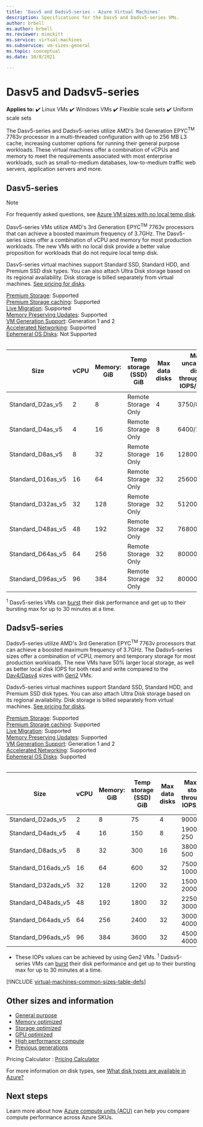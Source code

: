 ```yaml
---
title: 'Dasv5 and Dadsv5-series - Azure Virtual Machines'
description: Specifications for the Dasv5 and Dadsv5-series VMs. 
author: brbell 
ms.author: brbell
ms.reviewer: mimckitt
ms.service: virtual-machines
ms.subservice: vm-sizes-general
ms.topic: conceptual
ms.date: 10/8/2021

---
```


# Dasv5 and Dadsv5-series

**Applies to:** :heavy_check_mark: Linux VMs :heavy_check_mark: Windows VMs :heavy_check_mark: Flexible scale sets :heavy_check_mark: Uniform scale sets

The Dasv5-series and Dadsv5-series utilize AMD's 3rd Generation EPYC<sup>TM</sup> 7763v processor in a multi-threaded configuration with up to 256 MB L3 cache, increasing customer options for running their general purpose workloads. These virtual machines offer a combination of vCPUs and memory to meet the requirements associated with most enterprise workloads, such as small-to-medium databases, low-to-medium traffic web servers, application servers and more.

## Dasv5-series

> [!NOTE]
> For frequently asked questions, see [Azure VM sizes with no local temp disk](azure-vms-no-temp-disk.yml).

Dasv5-series VMs utilize AMD's 3rd Generation EPYC<sup>TM</sup> 7763v processors that can achieve a boosted maximum frequency of 3.7GHz. The Dasv5-series sizes offer a combination of vCPU and memory for most production workloads. The new VMs with no local disk provide a better value proposition for workloads that do not require local temp disk.

Dasv5-series virtual machines support Standard SSD, Standard HDD, and Premium SSD disk types. You can also attach Ultra Disk storage based on its regional availability. Disk storage is billed separately from virtual machines. [See pricing for disks](https://azure.microsoft.com/pricing/details/managed-disks/).

[Premium Storage](premium-storage-performance.md): Supported <br>
[Premium Storage caching](premium-storage-performance.md): Supported <br>
[Live Migration](maintenance-and-updates.md): Supported <br>
[Memory Preserving Updates](maintenance-and-updates.md): Supported <br>
[VM Generation Support](generation-2.md): Generation 1 and 2 <br>
[Accelerated Networking](../virtual-network/create-vm-accelerated-networking-cli.md): Supported <br>
[Ephemeral OS Disks](ephemeral-os-disks.md): Not Supported <br><br>

| Size | vCPU | Memory: GiB | Temp storage (SSD) GiB | Max data disks | Max uncached disk throughput: IOPS/MBps | Max burst uncached disk throughput: IOPS/MBps<sup>1</sup> | Max NICs | Max network bandwidth (Mbps) |
|---|---|---|---|---|---|---|---|---|
| Standard_D2as_v5  | 2  | 8   | Remote Storage Only | 4  | 3750/82    | 10000/600   | 2 | 12500  |
| Standard_D4as_v5  | 4  | 16  | Remote Storage Only | 8  | 6400/144   | 20000/600   | 2 | 12500  |
| Standard_D8as_v5  | 8  | 32  | Remote Storage Only | 16 | 12800/200  | 20000/600   | 4 | 12500  |
| Standard_D16as_v5 | 16 | 64  | Remote Storage Only | 32 | 25600/384  | 40000/800   | 8 | 12500 |
| Standard_D32as_v5 | 32 | 128 | Remote Storage Only | 32 | 51200/768  | 80000/1600  | 8 | 16000 |
| Standard_D48as_v5 | 48 | 192 | Remote Storage Only | 32 | 76800/1152 | 80000/2000  | 8 | 24000 |
| Standard_D64as_v5 | 64 | 256 | Remote Storage Only | 32 | 80000/1200 | 80000/2000  | 8 | 32000 |
| Standard_D96as_v5 | 96 | 384 | Remote Storage Only | 32 | 80000/1600 | 80000/2000  | 8 | 40000 |


<sup>1</sup> Dasv5-series VMs can [burst](disk-bursting.md) their disk performance and get up to their bursting max for up to 30 minutes at a time.


## Dadsv5-series

Dadsv5-series utilize AMD's 3rd Generation EPYC<sup>TM</sup> 7763v processors that can achieve a boosted maximum frequency of 3.7GHz. The Dadsv5-series sizes offer a combination of vCPU, memory and temporary storage for most production workloads. The new VMs have 50% larger local storage, as well as better local disk IOPS for both read and write compared to the [Dav4/Dasv4](dav4-dasv4-series.md) sizes with [Gen2](generation-2.md) VMs.

Dadsv5-series virtual machines support Standard SSD, Standard HDD, and Premium SSD disk types. You can also attach Ultra Disk storage based on its regional availability. Disk storage is billed separately from virtual machines. [See pricing for disks](https://azure.microsoft.com/pricing/details/managed-disks/).


[Premium Storage](premium-storage-performance.md): Supported <br>
[Premium Storage caching](premium-storage-performance.md): Supported <br>
[Live Migration](maintenance-and-updates.md): Supported <br>
[Memory Preserving Updates](maintenance-and-updates.md): Supported <br>
[VM Generation Support](generation-2.md): Generation 1 and 2 <br>
[Accelerated Networking](../virtual-network/create-vm-accelerated-networking-cli.md): Supported <br>
[Ephemeral OS Disks](ephemeral-os-disks.md): Supported <br><br>

| Size | vCPU | Memory: GiB | Temp storage (SSD) GiB | Max data disks | Max temp storage throughput: IOPS/MBps | Max uncached disk throughput: IOPS/MBps | Max burst uncached disk throughput: IOPS/MBps<sup>1</sup> | Max NICs | Max network bandwidth (Mbps) |
|---|---|---|---|---|---|---|---|---|---|
| Standard_D2ads_v5  | 2  | 8   | 75   | 4  | 9000 / 125    | 3750/82    | 10000/600  | 2 | 12500  |
| Standard_D4ads_v5  | 4  | 16  | 150  | 8  | 19000 / 250   | 6400/144   | 20000/600  | 2 | 12500  |
| Standard_D8ads_v5  | 8  | 32  | 300  | 16 | 38000 / 500   | 12800/200  | 20000/600  | 4 | 12500  |
| Standard_D16ads_v5 | 16 | 64  | 600  | 32 | 75000 / 1000  | 25600/384  | 40000/800  | 8 | 12500 |
| Standard_D32ads_v5 | 32 | 128 | 1200 | 32 | 150000 / 2000 | 51200/768  | 80000/1000 | 8 | 16000 |
| Standard_D48ads_v5 | 48 | 192 | 1800 | 32 | 225000 / 3000 | 76800/1152 | 80000/200 | 8 | 24000 |
| Standard_D64ads_v5 | 64 | 256 | 2400 | 32 | 300000 / 4000 | 80000/1200 | 80000/2000 | 8 | 32000 |
| Standard_D96ads_v5 | 96 | 384 | 3600 | 32 | 450000 / 4000 | 80000/1600 | 80000/2000 | 8 | 40000 |

* These IOPs values can be achieved by using Gen2 VMs.
<sup>1</sup> Dadsv5-series VMs can [burst](disk-bursting.md) their disk performance and get up to their bursting max for up to 30 minutes at a time.


[!INCLUDE [virtual-machines-common-sizes-table-defs](../../includes/virtual-machines-common-sizes-table-defs.md)]

## Other sizes and information

- [General purpose](sizes-general.md)
- [Memory optimized](sizes-memory.md)
- [Storage optimized](sizes-storage.md)
- [GPU optimized](sizes-gpu.md)
- [High performance compute](sizes-hpc.md)
- [Previous generations](sizes-previous-gen.md)

Pricing Calculator : [Pricing Calculator](https://azure.microsoft.com/pricing/calculator/)

For more information on disk types, see [What disk types are available in Azure?](disks-types.md)

## Next steps

Learn more about how [Azure compute units (ACU)](acu.md) can help you compare compute performance across Azure SKUs.